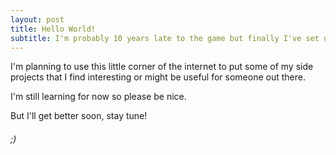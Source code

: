 ```yaml
---
layout: post
title: Hello World!
subtitle: I'm probably 10 years late to the game but finally I've set up a new blog!
---
```

I'm planning to use this little corner of the internet to put some of my side projects that I find interesting or might be useful for someone out there. 

I'm still learning for now so please be nice.
 
But I'll get better soon, stay tune!
 
###### ;)
